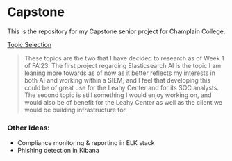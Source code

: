 # Capstone
This is the repository for my Capstone senior project for Champlain College.

[Topic Selection](Docs/capstone_topics.md)

> These topics are the two that I have decided to research as of Week 1 of FA'23. The first project regarding Elasticsearch AI is the topic I am leaning more towards as of now as it better reflects my interests in both AI and working within a SIEM, and I feel that developing this could be of great use for the Leahy Center and for its SOC analysts. The second topic is still something I would enjoy working on, and would also be of benefit for the Leahy Center as well as the client we would be building infrastructure for.

### Other Ideas:
- Compliance monitoring & reporting in ELK stack
- Phishing detection in Kibana
